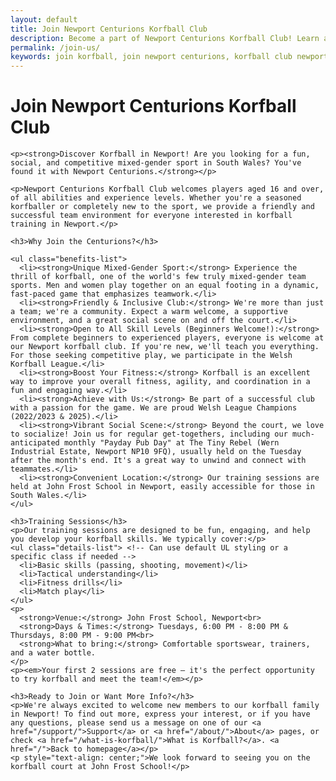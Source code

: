 ```yaml
---
layout: default
title: Join Newport Centurions Korfball Club
description: Become a part of Newport Centurions Korfball Club! Learn about our mixed-gender sport, training sessions in Newport, and how to join our friendly team.
permalink: /join-us/
keywords: join korfball, join newport centurions, korfball club newport, korfball training, korfball beginners, korfball south wales, korfball team, welsh korfball, about korfball
---
```


<div class="page-content">
  <div class="content-block">
    <h1>Join Newport Centurions Korfball Club</h1>

    <p><strong>Discover Korfball in Newport! Are you looking for a fun, social, and competitive mixed-gender sport in South Wales? You've found it with Newport Centurions.</strong></p>

    <p>Newport Centurions Korfball Club welcomes players aged 16 and over, of all abilities and experience levels. Whether you're a seasoned korfballer or completely new to the sport, we provide a friendly and successful team environment for everyone interested in korfball training in Newport.</p>

    <h3>Why Join the Centurions?</h3>

    <ul class="benefits-list">
      <li><strong>Unique Mixed-Gender Sport:</strong> Experience the thrill of korfball, one of the world's few truly mixed-gender team sports. Men and women play together on an equal footing in a dynamic, fast-paced game that emphasizes teamwork.</li>
      <li><strong>Friendly & Inclusive Club:</strong> We're more than just a team; we're a community. Expect a warm welcome, a supportive environment, and a great social scene on and off the court.</li>
      <li><strong>Open to All Skill Levels (Beginners Welcome!):</strong> From complete beginners to experienced players, everyone is welcome at our Newport korfball club. If you're new, we'll teach you everything. For those seeking competitive play, we participate in the Welsh Korfball League.</li>
      <li><strong>Boost Your Fitness:</strong> Korfball is an excellent way to improve your overall fitness, agility, and coordination in a fun and engaging way.</li>
      <li><strong>Achieve with Us:</strong> Be part of a successful club with a passion for the game. We are proud Welsh League Champions (2022/2023 & 2025).</li>
      <li><strong>Vibrant Social Scene:</strong> Beyond the court, we love to socialize! Join us for regular get-togethers, including our much-anticipated monthly "Payday Pub Day" at The Tiny Rebel (Wern Industrial Estate, Newport NP10 9FQ), usually held on the Tuesday after the month's end. It's a great way to unwind and connect with teammates.</li>
      <li><strong>Convenient Location:</strong> Our training sessions are held at John Frost School in Newport, easily accessible for those in South Wales.</li>
    </ul>

    <h3>Training Sessions</h3>
    <p>Our training sessions are designed to be fun, engaging, and help you develop your korfball skills. We typically cover:</p>
    <ul class="details-list"> <!-- Can use default UL styling or a specific class if needed -->
      <li>Basic skills (passing, shooting, movement)</li>
      <li>Tactical understanding</li>
      <li>Fitness drills</li>
      <li>Match play</li>
    </ul>
    <p>
      <strong>Venue:</strong> John Frost School, Newport<br>
      <strong>Days & Times:</strong> Tuesdays, 6:00 PM - 8:00 PM & Thursdays, 8:00 PM - 9:00 PM<br>
      <strong>What to bring:</strong> Comfortable sportswear, trainers, and a water bottle.
    </p>
    <p><em>Your first 2 sessions are free – it's the perfect opportunity to try korfball and meet the team!</em></p>

    <h3>Ready to Join or Want More Info?</h3>
    <p>We're always excited to welcome new members to our korfball family in Newport! To find out more, express your interest, or if you have any questions, please send us a message on one of our <a href="/support/">Support</a> or <a href="/about/">About</a> pages, or check <a href="/what-is-korfball/">What is Korfball?</a>. <a href="/">Back to homepage</a></p>
    <p style="text-align: center;">We look forward to seeing you on the korfball court at John Frost School!</p>
  </div>

</div>